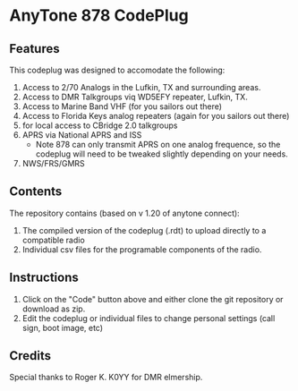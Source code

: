 # AnyTone 878 CodePlug

## Features
This codeplug was designed to accomodate the following:
1. Access to 2/70 Analogs in the Lufkin, TX and surrounding areas.
2. Access to DMR Talkgroups viq WD5EFY repeater, Lufkin, TX.
3. Access to Marine Band VHF (for you sailors out there)
4. Access to Florida Keys analog repeaters (again for you sailors out there)
5. for local access to CBridge 2.0 talkgroups
6. APRS via National APRS and ISS
   - Note 878 can only transmit APRS on one analog frequence, so the codeplug will need to be tweaked slightly depending on your needs.  
6. NWS/FRS/GMRS

## Contents
The repository contains (based on v 1.20 of anytone connect):
1. The compiled version of the codeplug (.rdt) to upload directly to a compatible radio
2. Individual csv files for the programable components of the radio.  

## Instructions
1. Click on the "Code" button above and either clone the git repository or download as zip.
2. Edit the codeplug or individual files to change personal settings (call sign, boot image, etc)


## Credits
Special thanks to Roger K. K0YY for DMR elmership.
